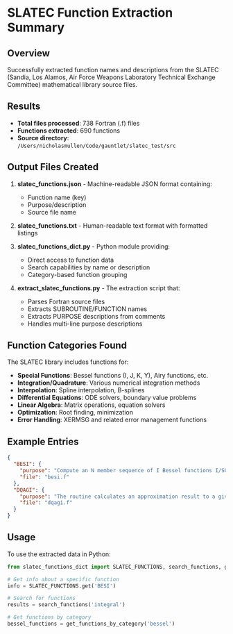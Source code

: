 # SLATEC Function Extraction Summary

## Overview
Successfully extracted function names and descriptions from the SLATEC (Sandia, Los Alamos, Air Force Weapons Laboratory Technical Exchange Committee) mathematical library source files.

## Results
- **Total files processed**: 738 Fortran (.f) files
- **Functions extracted**: 690 functions
- **Source directory**: `/Users/nicholasmullen/Code/gauntlet/slatec_test/src`

## Output Files Created

1. **slatec_functions.json** - Machine-readable JSON format containing:
   - Function name (key)
   - Purpose/description
   - Source file name

2. **slatec_functions.txt** - Human-readable text format with formatted listings

3. **slatec_functions_dict.py** - Python module providing:
   - Direct access to function data
   - Search capabilities by name or description
   - Category-based function grouping

4. **extract_slatec_functions.py** - The extraction script that:
   - Parses Fortran source files
   - Extracts SUBROUTINE/FUNCTION names
   - Extracts PURPOSE descriptions from comments
   - Handles multi-line purpose descriptions

## Function Categories Found

The SLATEC library includes functions for:
- **Special Functions**: Bessel functions (I, J, K, Y), Airy functions, etc.
- **Integration/Quadrature**: Various numerical integration methods
- **Interpolation**: Spline interpolation, B-splines
- **Differential Equations**: ODE solvers, boundary value problems
- **Linear Algebra**: Matrix operations, equation solvers
- **Optimization**: Root finding, minimization
- **Error Handling**: XERMSG and related error management functions

## Example Entries

```json
{
  "BESI": {
    "purpose": "Compute an N member sequence of I Bessel functions I/SUB(ALPHA+K-1)/(X), K=1,...,N or scaled Bessel functions EXP(-X)*I/SUB(ALPHA+K-1)/(X), K=1,...,N for non-negative ALPHA and X",
    "file": "besi.f"
  },
  "DQAGI": {
    "purpose": "The routine calculates an approximation result to a given INTEGRAL I = Integral of F over (bound,+infinity) OR I = Integral of F over (-infinity,bound) OR I = Integral of F over (-infinity,+infinity) hopefully satisfying following claim for accuracy ABS(I-RESULT).LE.MAX(EPSABS,EPSREL*ABS(I))",
    "file": "dqagi.f"
  }
}
```

## Usage

To use the extracted data in Python:

```python
from slatec_functions_dict import SLATEC_FUNCTIONS, search_functions, get_functions_by_category

# Get info about a specific function
info = SLATEC_FUNCTIONS.get('BESI')

# Search for functions
results = search_functions('integral')

# Get functions by category
bessel_functions = get_functions_by_category('bessel')
```